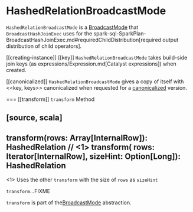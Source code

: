 # HashedRelationBroadcastMode

`HashedRelationBroadcastMode` is a [BroadcastMode](BroadcastMode.md) that `BroadcastHashJoinExec` uses for the spark-sql-SparkPlan-BroadcastHashJoinExec.md#requiredChildDistribution[required output distribution of child operators].

[[creating-instance]]
[[key]]
`HashedRelationBroadcastMode` takes build-side join keys (as expressions/Expression.md[Catalyst expressions]) when created.

[[canonicalized]]
`HashedRelationBroadcastMode` gives a copy of itself with <<key, keys>> canonicalized when requested for a [canonicalized](BroadcastMode.md#canonicalized) version.

=== [[transform]] `transform` Method

[source, scala]
----
transform(rows: Array[InternalRow]): HashedRelation // <1>
transform(
  rows: Iterator[InternalRow],
  sizeHint: Option[Long]): HashedRelation
----
<1> Uses the other `transform` with the size of `rows` as `sizeHint`

`transform`...FIXME

`transform` is part of the[BroadcastMode](BroadcastMode.md#transform) abstraction.
